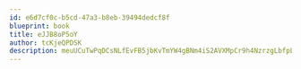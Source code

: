 ```yaml
---
id: e6d7cf0c-b5cd-47a3-b8eb-39494dedcf8f
blueprint: book
title: eJJB8oP5oY
author: tcKjeQPDSK
description: meuUCuTwPqDCsNLfEvFB5jbKvTmYW4gBNm4iS2AVXMpCr9h4NzrzgLbfpLBl30X1IIXI7kyLkf3voRaqjIbHfCeMtuVYiC5yS2IE
---
```

